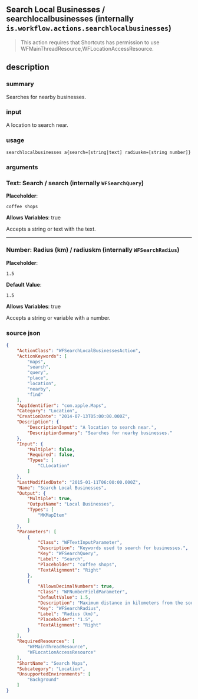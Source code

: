 
## Search Local Businesses / searchlocalbusinesses (internally `is.workflow.actions.searchlocalbusinesses`)


> This action requires that Shortcuts has permission to use WFMainThreadResource,WFLocationAccessResource.


## description
### summary
Searches for nearby businesses.

### input
A location to search near.


### usage
`searchlocalbusinesses a{search=[string|text] radiuskm=[string number]}`

### arguments
### Text: Search / search (internally `WFSearchQuery`)
**Placeholder**:
```
coffee shops
```
**Allows Variables**: true



Accepts a string 
or text
with the text.

---

### Number: Radius (km) / radiuskm (internally `WFSearchRadius`)
**Placeholder**:
```
1.5
```
**Default Value**:
```
1.5
```
**Allows Variables**: true



Accepts a string 
or variable
with a number.

### source json

```json
{
	"ActionClass": "WFSearchLocalBusinessesAction",
	"ActionKeywords": [
		"maps",
		"search",
		"query",
		"place",
		"location",
		"nearby",
		"find"
	],
	"AppIdentifier": "com.apple.Maps",
	"Category": "Location",
	"CreationDate": "2014-07-13T05:00:00.000Z",
	"Description": {
		"DescriptionInput": "A location to search near.",
		"DescriptionSummary": "Searches for nearby businesses."
	},
	"Input": {
		"Multiple": false,
		"Required": false,
		"Types": [
			"CLLocation"
		]
	},
	"LastModifiedDate": "2015-01-11T06:00:00.000Z",
	"Name": "Search Local Businesses",
	"Output": {
		"Multiple": true,
		"OutputName": "Local Businesses",
		"Types": [
			"MKMapItem"
		]
	},
	"Parameters": [
		{
			"Class": "WFTextInputParameter",
			"Description": "Keywords used to search for businesses.",
			"Key": "WFSearchQuery",
			"Label": "Search",
			"Placeholder": "coffee shops",
			"TextAlignment": "Right"
		},
		{
			"AllowsDecimalNumbers": true,
			"Class": "WFNumberFieldParameter",
			"DefaultValue": 1.5,
			"Description": "Maximum distance in kilometers from the source location to find businesses.",
			"Key": "WFSearchRadius",
			"Label": "Radius (km)",
			"Placeholder": "1.5",
			"TextAlignment": "Right"
		}
	],
	"RequiredResources": [
		"WFMainThreadResource",
		"WFLocationAccessResource"
	],
	"ShortName": "Search Maps",
	"Subcategory": "Location",
	"UnsupportedEnvironments": [
		"Background"
	]
}
```
